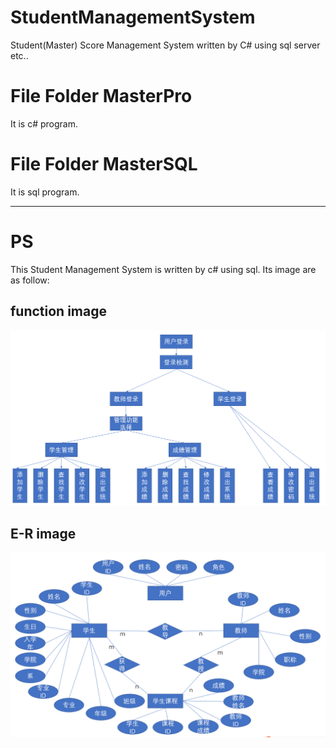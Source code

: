 # StudentManagementSystem
Student(Master) Score Management System written by C# using sql server etc..

# File Folder MasterPro
It is c# program.

# File Folder MasterSQL
It is sql program.

---

# PS
This Student Management System is written by c# using sql. Its image are as follow:
## function image 
![function.png](./image/function.png)

## E-R image
![E-R.png](./image/E-R.png)

